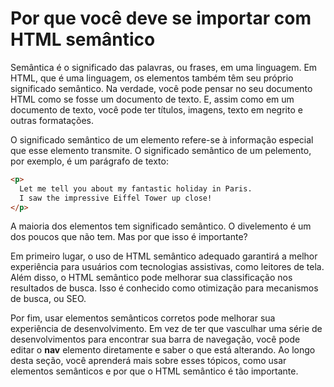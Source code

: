 # Por que você deve se importar com HTML semântico

Semântica é o significado das palavras, ou frases, em uma linguagem. Em HTML, que é uma linguagem, os elementos também têm seu próprio significado semântico. Na verdade, você pode pensar no seu documento HTML como se fosse um documento de texto. E, assim como em um documento de texto, você pode ter títulos, imagens, texto em negrito e outras formatações.

O significado semântico de um elemento refere-se à informação especial que esse elemento transmite. O significado semântico de um pelemento, por exemplo, é um parágrafo de texto:
```html
<p>
  Let me tell you about my fantastic holiday in Paris.
  I saw the impressive Eiffel Tower up close!
</p>
```

A maioria dos elementos tem significado semântico. O divelemento é um dos poucos que não tem. Mas por que isso é importante?

Em primeiro lugar, o uso de HTML semântico adequado garantirá a melhor experiência para usuários com tecnologias assistivas, como leitores de tela. Além disso, o HTML semântico pode melhorar sua classificação nos resultados de busca. Isso é conhecido como otimização para mecanismos de busca, ou SEO.

Por fim, usar elementos semânticos corretos pode melhorar sua experiência de desenvolvimento. Em vez de ter que vasculhar uma série de desenvolvimentos para encontrar sua barra de navegação, você pode editar o **nav** elemento diretamente e saber o que está alterando. Ao longo desta seção, você aprenderá mais sobre esses tópicos, como usar elementos semânticos e por que o HTML semântico é tão importante.

